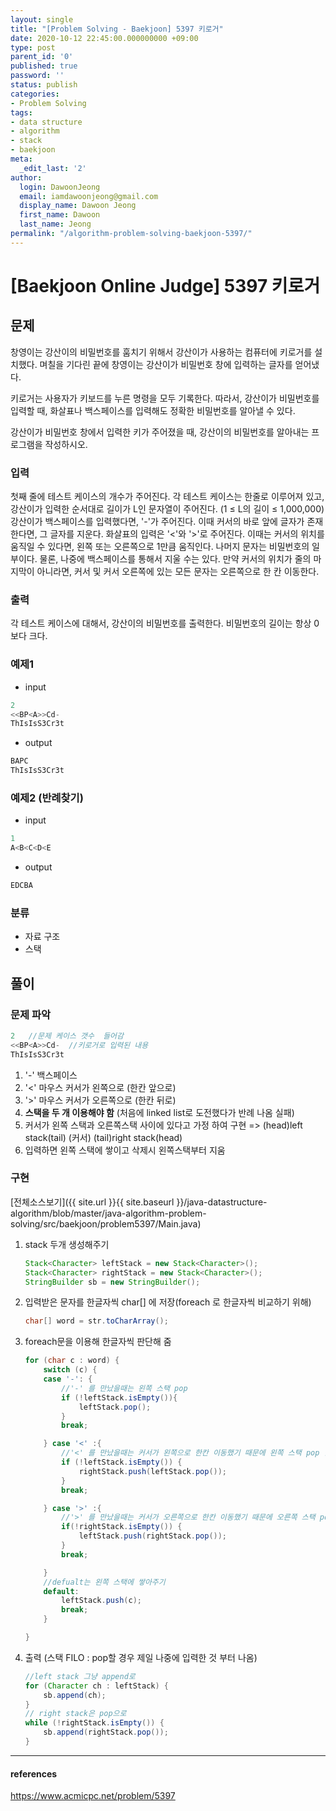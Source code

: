 ```yaml
---
layout: single
title: "[Problem Solving - Baekjoon] 5397 키로거"
date: 2020-10-12 22:45:00.000000000 +09:00
type: post
parent_id: '0'
published: true
password: ''
status: publish
categories:
- Problem Solving
tags:
- data structure
- algorithm
- stack
- baekjoon
meta:
  _edit_last: '2'
author:
  login: DawoonJeong
  email: iamdawoonjeong@gmail.com
  display_name: Dawoon Jeong
  first_name: Dawoon
  last_name: Jeong
permalink: "/algorithm-problem-solving-baekjoon-5397/"
---
```

# [Baekjoon Online Judge] 5397 키로거

## 문제
창영이는 강산이의 비밀번호를 훔치기 위해서 강산이가 사용하는 컴퓨터에 키로거를 설치했다. 며칠을 기다린 끝에 창영이는 강산이가 비밀번호 창에 입력하는 글자를 얻어냈다.

키로거는 사용자가 키보드를 누른 명령을 모두 기록한다. 따라서, 강산이가 비밀번호를 입력할 때, 화살표나 백스페이스를 입력해도 정확한 비밀번호를 알아낼 수 있다.

강산이가 비밀번호 창에서 입력한 키가 주어졌을 때, 강산이의 비밀번호를 알아내는 프로그램을 작성하시오.


### 입력
첫째 줄에 테스트 케이스의 개수가 주어진다. 각 테스트 케이스는 한줄로 이루어져 있고, 강산이가 입력한 순서대로 길이가 L인 문자열이 주어진다. (1 ≤ L의 길이 ≤ 1,000,000) 강산이가 백스페이스를 입력했다면, '-'가 주어진다. 이때 커서의 바로 앞에 글자가 존재한다면, 그 글자를 지운다. 화살표의 입력은 '<'와 '>'로 주어진다. 이때는 커서의 위치를 움직일 수 있다면, 왼쪽 또는 오른쪽으로 1만큼 움직인다. 나머지 문자는 비밀번호의 일부이다. 물론, 나중에 백스페이스를 통해서 지울 수는 있다. 만약 커서의 위치가 줄의 마지막이 아니라면, 커서 및 커서 오른쪽에 있는 모든 문자는 오른쪽으로 한 칸 이동한다.


### 출력
각 테스트 케이스에 대해서, 강산이의 비밀번호를 출력한다. 비밀번호의 길이는 항상 0보다 크다.


### 예제1
- input
```java
2
<<BP<A>>Cd-
ThIsIsS3Cr3t
```

- output
```java
BAPC
ThIsIsS3Cr3t
```

### 예제2 (반례찾기)
- input
```java
1
A<B<C<D<E
```
- output
```java
EDCBA
```

### 분류
- 자료 구조
- 스택


## 풀이

### 문제 파악

```java
2   //문제 케이스 갯수  들어감
<<BP<A>>Cd-  //키로거로 입력된 내용
ThIsIsS3Cr3t
```
1.  '-' 백스페이스
2.  '<' 마우스 커서가 왼쪽으로 (한칸 앞으로)
3.  '>' 마우스 커서가 오른쪽으로 (한칸 뒤로)
4. **스택을 두 개 이용해야 함** (처음에 linked list로 도전했다가 반례 나옴 실패)
5. 커서가  왼쪽 스택과 오른쪽스택 사이에 있다고 가정 하여 구현 => (head)left stack(tail) (커서)  (tail)right stack(head)   
6. 입력하면 왼쪽 스택에 쌓이고 삭제시 왼쪽스택부터 지움


### 구현

[전체소스보기]({{ site.url }}{{ site.baseurl }}/java-datastructure-algorithm/blob/master/java-algorithm-problem-solving/src/baekjoon/problem5397/Main.java)

1. stack 두개 생성해주기
    ```java
    Stack<Character> leftStack = new Stack<Character>();
    Stack<Character> rightStack = new Stack<Character>();
    StringBuilder sb = new StringBuilder();
    ```

2. 입력받은 문자를 한글자씩 char[] 에 저장(foreach 로 한글자씩 비교하기 위해)
    ```java
    char[] word = str.toCharArray();
    ```

3. foreach문을 이용해 한글자씩 판단해 줌
    ```java
    for (char c : word) {
        switch (c) {
        case '-': {
            //'-' 를 만났을때는 왼쪽 스택 pop
            if (!leftStack.isEmpty()){
                leftStack.pop();
            }
            break;

        } case '<' :{
            //'<' 를 만났을때는 커서가 왼쪽으로 한칸 이동했기 때문에 왼쪽 스택 pop 한 후 오른쪽 스택에 push
            if (!leftStack.isEmpty()) {
                rightStack.push(leftStack.pop());
            }
            break;

        } case '>' :{
            //'>' 를 만났을때는 커서가 오른쪽으로 한칸 이동했기 때문에 오른쪽 스택 pop 한 후 왼쪽 스택에 push
            if(!rightStack.isEmpty()) {
                leftStack.push(rightStack.pop());
            }
            break;

        }
        //defualt는 왼쪽 스택에 쌓아주기
        default:
            leftStack.push(c);
            break;
        }

    }
    ```

4. 출력 (스택 FILO : pop할 경우 제일 나중에 입력한 것 부터 나옴)
    ```java
    //left stack 그냥 append로
    for (Character ch : leftStack) {
        sb.append(ch);
    }
    // right stack은 pop으로  
    while (!rightStack.isEmpty()) {
        sb.append(rightStack.pop());
    }
    ```


---

#### references
<https://www.acmicpc.net/problem/5397>
